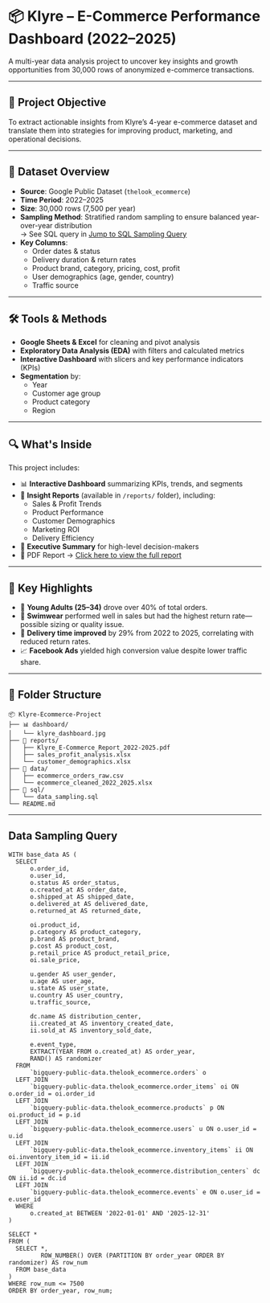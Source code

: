 # 📦 Klyre – E-Commerce Performance Dashboard (2022–2025)

A multi-year data analysis project to uncover key insights and growth opportunities from 30,000 rows of anonymized e-commerce transactions.

---

## 📌 Project Objective

To extract actionable insights from Klyre’s 4-year e-commerce dataset and translate them into strategies for improving product, marketing, and operational decisions.

---

## 🧾 Dataset Overview

- **Source**: Google Public Dataset (`thelook_ecommerce`)
- **Time Period**: 2022–2025
- **Size**: 30,000 rows (7,500 per year)
- **Sampling Method**: Stratified random sampling to ensure balanced year-over-year distribution  
  → See SQL query in [Jump to SQL Sampling Query](#data-sampling-query)
- **Key Columns**:
  - Order dates & status
  - Delivery duration & return rates
  - Product brand, category, pricing, cost, profit
  - User demographics (age, gender, country)
  - Traffic source

---

## 🛠️ Tools & Methods

- **Google Sheets & Excel** for cleaning and pivot analysis
- **Exploratory Data Analysis (EDA)** with filters and calculated metrics
- **Interactive Dashboard** with slicers and key performance indicators (KPIs)
- **Segmentation** by:
  - Year
  - Customer age group
  - Product category
  - Region

---

## 🔍 What's Inside

This project includes:
- 📊 **Interactive Dashboard** summarizing KPIs, trends, and segments
- 📁 **Insight Reports** (available in `/reports/` folder), including:
  - Sales & Profit Trends
  - Product Performance
  - Customer Demographics
  - Marketing ROI
  - Delivery Efficiency
- 📄 **Executive Summary** for high-level decision-makers
- 📄 PDF Report → [Click here to view the full report](ecommerce_orders_report_2022_2025.pdf)

---

## 🚀 Key Highlights

- 👥 **Young Adults (25–34)** drove over 40% of total orders.
- 👙 **Swimwear** performed well in sales but had the highest return rate—possible sizing or quality issue.
- 🚚 **Delivery time improved** by 29% from 2022 to 2025, correlating with reduced return rates.
- 📈 **Facebook Ads** yielded high conversion value despite lower traffic share.

---

## 📁 Folder Structure
```
📦 Klyre-Ecommerce-Project
├── 📊 dashboard/
│   └── klyre_dashboard.jpg
├── 📄 reports/
│   ├── Klyre_E-Commerce_Report_2022-2025.pdf
│   ├── sales_profit_analysis.xlsx
│   └── customer_demographics.xlsx
├── 📂 data/
│   ├── ecommerce_orders_raw.csv
│   └── ecommerce_cleaned_2022_2025.xlsx
├── 🧾 sql/
│   └── data_sampling.sql
└── README.md
```
---
## Data Sampling Query

```
WITH base_data AS (
  SELECT 
      o.order_id,
      o.user_id,
      o.status AS order_status,
      o.created_at AS order_date,
      o.shipped_at AS shipped_date,
      o.delivered_at AS delivered_date,
      o.returned_at AS returned_date,

      oi.product_id,
      p.category AS product_category,
      p.brand AS product_brand,
      p.cost AS product_cost,
      p.retail_price AS product_retail_price,
      oi.sale_price,

      u.gender AS user_gender,
      u.age AS user_age,
      u.state AS user_state,
      u.country AS user_country,
      u.traffic_source,

      dc.name AS distribution_center,
      ii.created_at AS inventory_created_date,
      ii.sold_at AS inventory_sold_date,

      e.event_type,
      EXTRACT(YEAR FROM o.created_at) AS order_year,
      RAND() AS randomizer
  FROM 
      `bigquery-public-data.thelook_ecommerce.orders` o
  LEFT JOIN 
      `bigquery-public-data.thelook_ecommerce.order_items` oi ON o.order_id = oi.order_id
  LEFT JOIN 
      `bigquery-public-data.thelook_ecommerce.products` p ON oi.product_id = p.id
  LEFT JOIN 
      `bigquery-public-data.thelook_ecommerce.users` u ON o.user_id = u.id
  LEFT JOIN 
      `bigquery-public-data.thelook_ecommerce.inventory_items` ii ON oi.inventory_item_id = ii.id
  LEFT JOIN 
      `bigquery-public-data.thelook_ecommerce.distribution_centers` dc ON ii.id = dc.id
  LEFT JOIN 
      `bigquery-public-data.thelook_ecommerce.events` e ON o.user_id = e.user_id
  WHERE
      o.created_at BETWEEN '2022-01-01' AND '2025-12-31'
)

SELECT *
FROM (
  SELECT *,
         ROW_NUMBER() OVER (PARTITION BY order_year ORDER BY randomizer) AS row_num
  FROM base_data
)
WHERE row_num <= 7500
ORDER BY order_year, row_num;
